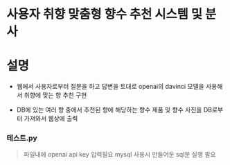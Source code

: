 #  사용자 취향 맞춤형 향수 추천 시스템 및 분사

<h1>설명</h1>

- 웹에서 사용자로부터 질문을 하고 답변을 토대로 openai의 davinci 모델을 사용해서 취향에 맞는 향 추천 구현 <BR>

- DB에 있는 여러 향 중에서 추천된 향에 해당하는 향수 제품 및 향수 사진을 DB로부터 가져와서 웹상에 출력


<H3>테스트.py</H3>

> 파일내에 openai api key 입력필요
> mysql 사용시 만들어둔 sql문 실행 필요

